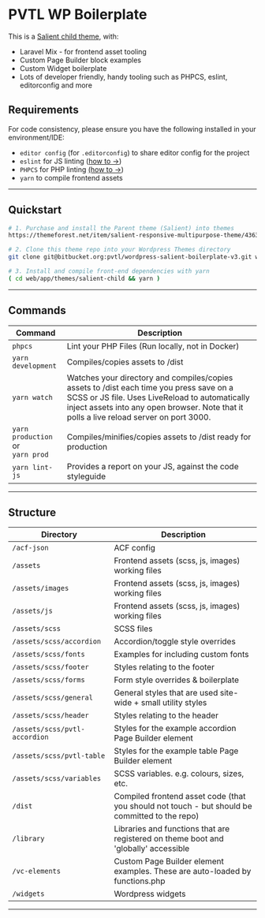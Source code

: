 # PVTL WP Boilerplate

This is a [Salient child theme](https://themeforest.net/item/salient-responsive-multipurpose-theme/4363266), with:

- Laravel Mix - for frontend asset tooling
- Custom Page Builder block examples
- Custom Widget boilerplate
- Lots of developer friendly, handy tooling such as PHPCS, eslint, editorconfig and more

## Requirements

For code consistency, please ensure you have the following installed in your environment/IDE:

- `editor config` (for `.editorconfig`) to share editor config for the project
- `eslint` for JS linting ([how to →](https://medium.com/pvtl/linting-for-react-native-bdbb586ff694#df4e))
- `PHPCS` for PHP linting [(how to →](https://medium.com/@mcnamee/phpcs-code-linting-for-wordpress-c340199364c6))
- `yarn` to compile frontend assets

---

## Quickstart

```bash
# 1. Purchase and install the Parent theme (Salient) into themes
https://themeforest.net/item/salient-responsive-multipurpose-theme/4363266

# 2. Clone this theme repo into your Wordpress Themes directory
git clone git@bitbucket.org:pvtl/wordpress-salient-boilerplate-v3.git web/app/themes/salient-child

# 3. Install and compile front-end dependencies with yarn
( cd web/app/themes/salient-child && yarn )
```

---

## Commands

| Command | Description |
| --- | --- |
| `phpcs` | Lint your PHP Files (Run locally, not in Docker) |
| `yarn development` | Compiles/copies assets to /dist |
| `yarn watch` | Watches your directory and compiles/copies assets to /dist each time you press save on a SCSS or JS file. Uses LiveReload to automatically inject assets into any open browser. Note that it polls a live reload server on port 3000. |
| `yarn production`<br />or<br />`yarn prod` | Compiles/minifies/copies assets to /dist ready for production |
| `yarn lint-js` | Provides a report on your JS, against the code styleguide |

---

## Structure

| Directory | Description |
| --- | --- |
| `/acf-json` | ACF config |
| `/assets` | Frontend assets (scss, js, images) working files |
| `/assets/images` | Frontend assets (scss, js, images) working files |
| `/assets/js` | Frontend assets (scss, js, images) working files |
| `/assets/scss` | SCSS files |
| `/assets/scss/accordion` | Accordion/toggle style overrides |
| `/assets/scss/fonts` | Examples for including custom fonts |
| `/assets/scss/footer` | Styles relating to the footer |
| `/assets/scss/forms` | Form style overrides & boilerplate |
| `/assets/scss/general` | General styles that are used site-wide + small utility styles |
| `/assets/scss/header` | Styles relating to the header |
| `/assets/scss/pvtl-accordion` | Styles for the example accordion Page Builder element |
| `/assets/scss/pvtl-table` | Styles for the example table Page Builder element |
| `/assets/scss/variables` | SCSS variables. e.g. colours, sizes, etc. |
| `/dist` | Compiled frontend asset code (that you should not touch - but should be committed to the repo) |
| `/library` | Libraries and functions that are registered on theme boot and 'globally' accessible |
| `/vc-elements` | Custom Page Builder element examples. These are auto-loaded by functions.php |
| `/widgets` | Wordpress widgets |

---
